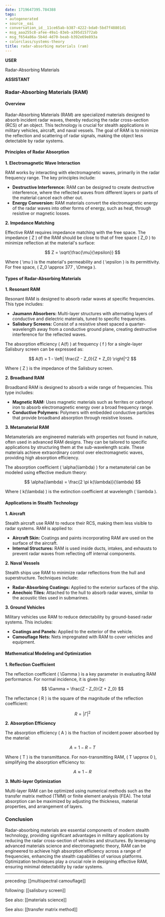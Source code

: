 ```yaml
---
date: 1719647395.784388
tags:
- autogenerated
- source__oai
- conversation_id__11ce65ab-b387-4222-bda0-5bd7f48801d1
- msg_aaa255c8-afee-49a1-83eb-a395d15772ab
- msg_f654a86a-5b4d-4d70-beab-b392e69e893a
- colorclass/systems-theory
title: radar-absorbing materials (ram)
---
```


**USER**

Radar-Absorbing Materials


**ASSISTANT**

### Radar-Absorbing Materials (RAM)

#### Overview

Radar-Absorbing Materials (RAM) are specialized materials designed to absorb incident radar waves, thereby reducing the radar cross-section (RCS) of an object. This technology is crucial for stealth applications in military vehicles, aircraft, and naval vessels. The goal of RAM is to minimize the reflection and scattering of radar signals, making the object less detectable by radar systems.

#### Principles of Radar Absorption

**1. Electromagnetic Wave Interaction**

RAM works by interacting with electromagnetic waves, primarily in the radar frequency range. The key principles include:
- **Destructive Interference:** RAM can be designed to create destructive interference, where the reflected waves from different layers or parts of the material cancel each other out.
- **Energy Conversion:** RAM materials convert the electromagnetic energy of the radar waves into other forms of energy, such as heat, through resistive or magnetic losses.

**2. Impedance Matching**

Effective RAM requires impedance matching with the free space. The impedance \( Z \) of the RAM should be close to that of free space \( Z_0 \) to minimize reflection at the material's surface:

$$
Z = \sqrt{\frac{\mu}{\epsilon}}
$$

Where \( \mu \) is the material's permeability and \( \epsilon \) is its permittivity. For free space, \( Z_0 \approx 377 \, \Omega \).

#### Types of Radar-Absorbing Materials

**1. Resonant RAM**

Resonant RAM is designed to absorb radar waves at specific frequencies. This type includes:
- **Jaumann Absorbers:** Multi-layer structures with alternating layers of conductive and dielectric materials, tuned to specific frequencies.
- **Salisbury Screens:** Consist of a resistive sheet spaced a quarter-wavelength away from a conductive ground plane, creating destructive interference for the reflected waves.

The absorption efficiency \( A(f) \) at frequency \( f \) for a single-layer Salisbury screen can be expressed as:

$$
A(f) = 1 - \left| \frac{Z - Z_0}{Z + Z_0} \right|^2
$$

Where \( Z \) is the impedance of the Salisbury screen.

**2. Broadband RAM**

Broadband RAM is designed to absorb a wide range of frequencies. This type includes:
- **Magnetic RAM:** Uses magnetic materials such as ferrites or carbonyl iron to absorb electromagnetic energy over a broad frequency range.
- **Conductive Polymers:** Polymers with embedded conductive particles that provide broadband absorption through resistive losses.

**3. Metamaterial RAM**

Metamaterials are engineered materials with properties not found in nature, often used in advanced RAM designs. They can be tailored to specific applications by structuring them at the sub-wavelength scale. These materials achieve extraordinary control over electromagnetic waves, providing high absorption efficiency.

The absorption coefficient \( \alpha(\lambda) \) for a metamaterial can be modeled using effective medium theory:

$$
\alpha(\lambda) = \frac{2 \pi k(\lambda)}{\lambda}
$$

Where \( k(\lambda) \) is the extinction coefficient at wavelength \( \lambda \).

#### Applications in Stealth Technology

**1. Aircraft**

Stealth aircraft use RAM to reduce their RCS, making them less visible to radar systems. RAM is applied to:
- **Aircraft Skin:** Coatings and paints incorporating RAM are used on the surface of the aircraft.
- **Internal Structures:** RAM is used inside ducts, intakes, and exhausts to prevent radar waves from reflecting off internal components.

**2. Naval Vessels**

Stealth ships use RAM to minimize radar reflections from the hull and superstructure. Techniques include:
- **Radar-Absorbing Coatings:** Applied to the exterior surfaces of the ship.
- **Anechoic Tiles:** Attached to the hull to absorb radar waves, similar to the acoustic tiles used in submarines.

**3. Ground Vehicles**

Military vehicles use RAM to reduce detectability by ground-based radar systems. This includes:
- **Coatings and Panels:** Applied to the exterior of the vehicle.
- **Camouflage Nets:** Nets impregnated with RAM to cover vehicles and equipment.

#### Mathematical Modeling and Optimization

**1. Reflection Coefficient**

The reflection coefficient \( \Gamma \) is a key parameter in evaluating RAM performance. For normal incidence, it is given by:

$$
\Gamma = \frac{Z - Z_0}{Z + Z_0}
$$

The reflectance \( R \) is the square of the magnitude of the reflection coefficient:

$$
R = |\Gamma|^2
$$

**2. Absorption Efficiency**

The absorption efficiency \( A \) is the fraction of incident power absorbed by the material:

$$
A = 1 - R - T
$$

Where \( T \) is the transmittance. For non-transmitting RAM, \( T \approx 0 \), simplifying the absorption efficiency to:

$$
A \approx 1 - R
$$

**3. Multi-layer Optimization**

Multi-layer RAM can be optimized using numerical methods such as the transfer matrix method (TMM) or finite element analysis (FEA). The total absorption can be maximized by adjusting the thickness, material properties, and arrangement of layers.

### Conclusion

Radar-absorbing materials are essential components of modern stealth technology, providing significant advantages in military applications by reducing the radar cross-section of vehicles and structures. By leveraging advanced materials science and electromagnetic theory, RAM can be engineered to achieve high absorption efficiency across a range of frequencies, enhancing the stealth capabilities of various platforms. Optimization techniques play a crucial role in designing effective RAM, ensuring minimal detectability by radar systems.


---

preceding: [[multispectral camouflage]]  


following: [[salisbury screen]]

See also: [[materials science]]


See also: [[transfer matrix method]]